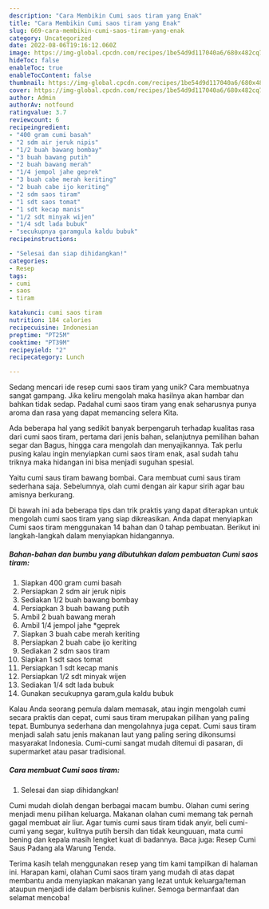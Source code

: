 ```yaml
---
description: "Cara Membikin Cumi saos tiram yang Enak"
title: "Cara Membikin Cumi saos tiram yang Enak"
slug: 669-cara-membikin-cumi-saos-tiram-yang-enak
category: Uncategorized
date: 2022-08-06T19:16:12.060Z
image: https://img-global.cpcdn.com/recipes/1be54d9d117040a6/680x482cq70/cumi-saos-tiram-foto-resep-utama.jpg
hideToc: false
enableToc: true
enableTocContent: false
thumbnail: https://img-global.cpcdn.com/recipes/1be54d9d117040a6/680x482cq70/cumi-saos-tiram-foto-resep-utama.jpg
cover: https://img-global.cpcdn.com/recipes/1be54d9d117040a6/680x482cq70/cumi-saos-tiram-foto-resep-utama.jpg
author: Admin
authorAv: notfound
ratingvalue: 3.7
reviewcount: 6
recipeingredient:
- "400 gram cumi basah"
- "2 sdm air jeruk nipis"
- "1/2 buah bawang bombay"
- "3 buah bawang putih"
- "2 buah bawang merah"
- "1/4 jempol jahe geprek"
- "3 buah cabe merah keriting"
- "2 buah cabe ijo keriting"
- "2 sdm saos tiram"
- "1 sdt saos tomat"
- "1 sdt kecap manis"
- "1/2 sdt minyak wijen"
- "1/4 sdt lada bubuk"
- "secukupnya garamgula kaldu bubuk"
recipeinstructions:

- "Selesai dan siap dihidangkan!"
categories:
- Resep
tags:
- cumi
- saos
- tiram

katakunci: cumi saos tiram 
nutrition: 184 calories
recipecuisine: Indonesian
preptime: "PT25M"
cooktime: "PT39M"
recipeyield: "2"
recipecategory: Lunch

---
```





Sedang mencari ide resep cumi saos tiram yang unik? Cara membuatnya sangat gampang. Jika keliru mengolah maka hasilnya akan hambar dan bahkan tidak sedap. Padahal cumi saos tiram yang enak seharusnya punya aroma dan rasa yang dapat memancing selera Kita.





Ada beberapa hal yang sedikit banyak berpengaruh terhadap kualitas rasa dari cumi saos tiram, pertama dari jenis bahan, selanjutnya pemilihan bahan segar dan Bagus, hingga cara mengolah dan menyajikannya. Tak perlu pusing kalau ingin menyiapkan cumi saos tiram enak,      asal sudah tahu triknya maka hidangan ini bisa menjadi suguhan spesial.














Yaitu cumi saus tiram bawang bombai. Cara membuat cumi saus tiram sederhana saja. Sebelumnya, olah cumi dengan air kapur sirih agar bau amisnya berkurang.






Di bawah ini ada beberapa tips dan trik praktis yang dapat diterapkan untuk mengolah cumi saos tiram yang siap dikreasikan. Anda dapat menyiapkan Cumi saos tiram menggunakan 14 bahan dan 0 tahap pembuatan. Berikut ini langkah-langkah dalam menyiapkan hidangannya.

<!--inarticleads1-->

##### Bahan-bahan dan bumbu yang dibutuhkan dalam pembuatan Cumi saos tiram:

1. Siapkan 400 gram cumi basah
1. Persiapkan 2 sdm air jeruk nipis
1. Sediakan 1/2 buah bawang bombay
1. Persiapkan 3 buah bawang putih
1. Ambil 2 buah bawang merah
1. Ambil 1/4 jempol jahe *geprek
1. Siapkan 3 buah cabe merah keriting
1. Persiapkan 2 buah cabe ijo keriting
1. Sediakan 2 sdm saos tiram
1. Siapkan 1 sdt saos tomat
1. Persiapkan 1 sdt kecap manis
1. Persiapkan 1/2 sdt minyak wijen
1. Sediakan 1/4 sdt lada bubuk
1. Gunakan secukupnya garam,gula kaldu bubuk


Kalau Anda seorang pemula dalam memasak, atau ingin mengolah cumi secara praktis dan cepat, cumi saus tiram merupakan pilihan yang paling tepat. Bumbunya sederhana dan mengolahnya juga cepat. Cumi saus tiram menjadi salah satu jenis makanan laut yang paling sering dikonsumsi masyarakat Indonesia. Cumi-cumi sangat mudah ditemui di pasaran, di supermarket atau pasar tradisional. 

<!--inarticleads2-->

##### Cara membuat Cumi saos tiram:


1. Selesai dan siap dihidangkan!

Cumi mudah diolah dengan berbagai macam bumbu. Olahan cumi sering menjadi menu pilihan keluarga. Makanan olahan cumi memang tak pernah gagal membuat air liur. Agar tumis cumi saus tiram tidak anyir, beli cumi-cumi yang segar, kulitnya putih bersih dan tidak keunguuan, mata cumi bening dan kepala masih lengket kuat di badannya. Baca juga: Resep Cumi Saus Padang ala Warung Tenda. 

Terima kasih telah menggunakan resep yang tim kami tampilkan di halaman ini. Harapan kami, olahan Cumi saos tiram yang mudah di atas dapat membantu anda menyiapkan makanan yang lezat untuk keluarga/teman ataupun menjadi ide dalam berbisnis kuliner. Semoga bermanfaat dan selamat mencoba!
